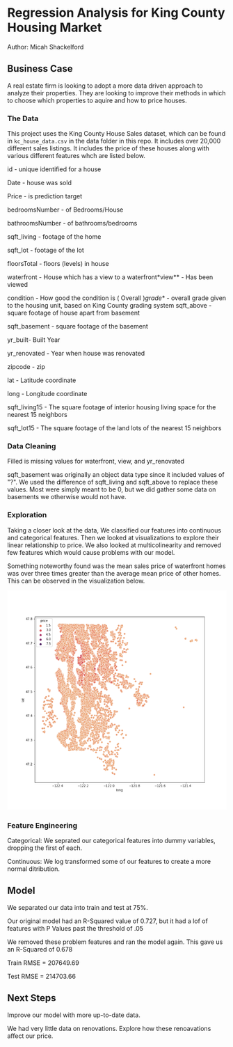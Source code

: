 # Regression Analysis for King County Housing Market

Author: Micah Shackelford



## Business Case

A real estate firm is looking to adopt a more data driven approach to analyze their properties. They are looking to improve their methods in which to choose which properties to aquire and how to price houses. 

### The Data

This project uses the King County House Sales dataset, which can be found in  `kc_house_data.csv` in the data folder in this repo. It includes over 20,000 different sales listings. It includes the price of these houses along with various different features whch are listed below.  

id - unique identified for a house

Date - house was sold

Price -  is prediction target

bedroomsNumber -  of Bedrooms/House

bathroomsNumber -  of bathrooms/bedrooms

sqft_living -  footage of the home

sqft_lot -  footage of the lot

floorsTotal -  floors (levels) in house

waterfront - House which has a view to a waterfront*view** - Has been viewed

condition - How good the condition is ( Overall )*grade** - overall grade given to the housing unit, based on King County grading system  sqft_above - square footage of house apart from basement

sqft_basement - square footage of the basement

yr_built- Built Year

yr_renovated - Year when house was renovated

zipcode - zip

lat - Latitude coordinate

long - Longitude coordinate

sqft_living15 - The square footage of interior housing living space for the nearest 15 neighbors

sqft_lot15 - The square footage of the land lots of the nearest 15 neighbors




### Data Cleaning

Filled is missing values for waterfront, view, and yr_renovated

sqft_basement was originally an object data type since it included values of "?". We used the difference of sqft_living and sqft_above
to replace these values. Most were simply meant to be 0, but we did gather some data on basements we otherwise would not have. 

### Exploration
Taking a closer look at the data, We classified our features into continuous and categorical features. Then we looked at visualizations
to explore their linear relationship to price. We also looked at multicolinearity and removed  few features which would cause problems with our model.

Something noteworthy found was the mean sales price of waterfront homes was over three times greater than the average mean price of other homes. This can be observed in the visualization below.

![Price by Location.png](https://github.com/shackemn/dsc-phase-2-project/blob/main/Price%20by%20Location.png)






### Feature Engineering

Categorical: We seprated our categorical features into dummy variables, dropping the first of each.

Continuous: We log transformed some of our features to create a more normal ditribution. 

## Model

We separated our data into train and test at 75%. 

Our original model had an R-Squared value of 0.727, but it had a lof of features with P Values past the threshold of .05

We removed these problem features and ran the model again. This gave us an R-Squared of 0.678

Train RMSE = 207649.69

Test RMSE = 214703.66

## Next Steps

Improve our model with more up-to-date data.

We had very little data on renovations. Explore how these renoavations affect our price. 

